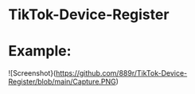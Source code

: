 # TikTok-Device-Register

# Example:

![Screenshot}(https://github.com/889r/TikTok-Device-Register/blob/main/Capture.PNG)
